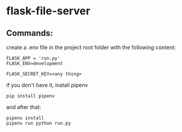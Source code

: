 # flask-file-server

## Commands:

create a .env file in the project root folder with the following content:
```
FLASK_APP = 'run.py'
FLASK_ENV=development

FLASK_SECRET_KEY=<any thing>
```

if you don't have it, install pipenv
```
pip install pipenv
```

and after that:

```
pipenv install
pipenv run python run.py
```
